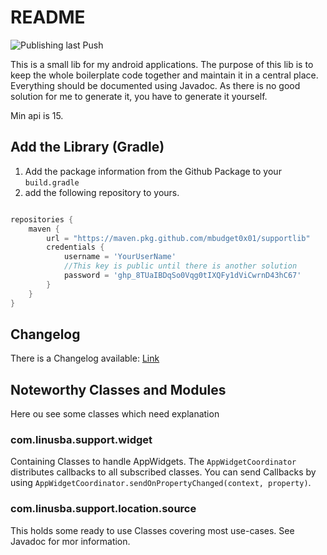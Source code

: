 # README

![Publishing last Push](https://github.com/mbudget0x01/supportlib/actions/workflows/publish-gradle.yml/badge.svg)

This is a small lib for my android applications. The purpose of this lib is to keep
the whole boilerplate code together and maintain it in a central place.
Everything should be documented using Javadoc. As there is no good solution for me to generate it,
you have to generate it yourself.

Min api is 15.

## Add the Library (Gradle)

1. Add the package information from the Github Package to your `build.gradle`
2. add the following repository to yours.
```groovy

repositories {
    maven {
        url = "https://maven.pkg.github.com/mbudget0x01/supportlib"
        credentials {
            username = 'YourUserName'
            //This key is public until there is another solution
            password = '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'
        }
    }
}
```

## Changelog

There is a Changelog available: [Link](Changelog.md)

## Noteworthy Classes and Modules

Here ou see some classes which need explanation

### com.linusba.support.widget

Containing Classes to handle AppWidgets.
The `AppWidgetCoordinator` distributes callbacks to all subscribed classes.
You can send Callbacks by using `AppWidgetCoordinator.sendOnPropertyChanged(context, property)`.

### com.linusba.support.location.source

This holds some ready to use Classes covering most use-cases. See Javadoc for mor information.
